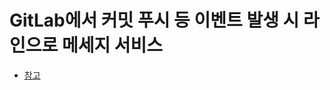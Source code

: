 # GitLab에서 커밋 푸시 등 이벤트 발생 시 라인으로 메세지 서비스

* [참고](https://github.com/sarawukl/gitlab-line-notify)
  
